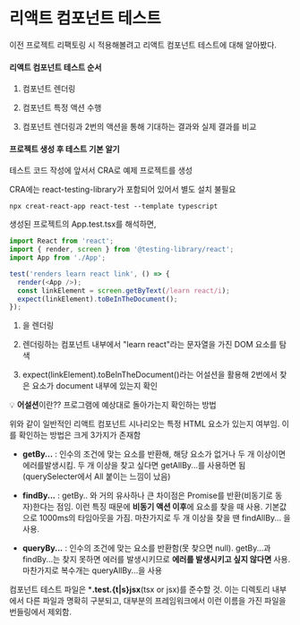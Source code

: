 # 리액트 컴포넌트 테스트

이전 프로젝트 리팩토링 시 적용해볼려고 리액트 컴포넌트 테스트에 대해 알아봤다.

#### 리액트 컴포넌트 테스트 순서

1. 컴포넌트 렌더링

2. 컴포넌트 특정 액션 수행

3. 컴포넌트 렌더링과 2번의 액션을 통해 기대하는 결과와 실제 결과를 비교

#### 프로젝트 생성 후 테스트 기본 알기

테스트 코드 작성에 앞서서 CRA로 예제 프로젝트를 생성

CRA에는 react-testing-library가 포함되어 있어서 별도 설치 불필요

```linux
npx creat-react-app react-test --template typescript
```

생성된 프로젝트의 App.test.tsx를 해석하면,

```typescript
import React from 'react';
import { render, screen } from '@testing-library/react';
import App from './App';

test('renders learn react link', () => {
  render(<App />);
  const linkElement = screen.getByText(/learn react/i);
  expect(linkElement).toBeInTheDocument();
});
```

1. <App/>을 렌더링

2. 렌더링하는 컴포넌트 내부에서 "learn react"라는 문자열을 가진 DOM 요소를 탐색

3. expect(linkElement).toBeInTheDocument()라는 어설션을 활용해 2번에서 찾은 요소가 document 내부에 있는지 확인

💡 **어설션**이란?? 프로그램에 예상대로 돌아가는지 확인하는 방법

위와 같이 일반적인 리액트 컴포넌트 시나리오는 특정 HTML 요소가 있는지 여부임. 이를 확인하는 방법은 크게 3가지가 존재함

- **getBy...** : 인수의 조건에 맞는 요소를 반환해, 해당 요소가 없거나 두 개 이상이면 에러를발생시킴. 두 개 이상을 찾고 싶다면 getAllBy...를 사용하면 됨 (querySelecter에서 All 붙이는 느낌이 났음)

- **findBy...** : getBy.. 와 거의 유사하나 큰 차이점은 Promise를 반환(비동기로 동자)한다는 점임. 이런 특징 때문에 **비동기 액션 이후**에 요소를 찾을 때 사용. 기본값으로 1000ms의 타임아웃을 가짐. 마찬가지로 두 개 이상을 찾을 땐 findAllBy... 을 사용.

- **queryBy...** : 인수의 조건에 맞는 요소를 반환함(못 찾으면 null). getBy...과 findBy...는 찾지 못하면 에러를 발생시키므로 **에러를 발생시키고 싶지 않다면** 사용. 마찬가지로 복수개는 queryAllBy...을 사용

컴포넌트 테스트 파일은 \***.test.{t|s}jsx**(tsx or jsx)를 준수할 것. 이는 디렉토리 내부에서 다른 파일과 명확히 구분되고, 대부분의 프레임워크에서 이런 이름을 가진 파일을 번들링에서 제외함.
